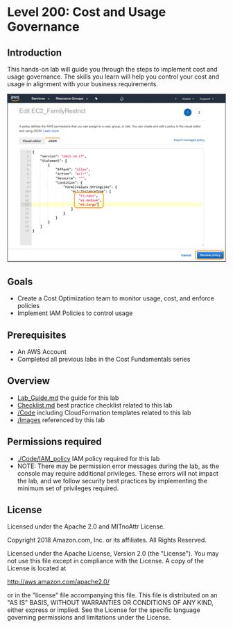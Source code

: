 # Level 200: Cost and Usage Governance

## Introduction
 This hands-on lab will guide you through the steps to implement cost and usage governance. The skills you learn will help you control your cost and usage in alignment with your business requirements.
 
![Images/AWSCostReadme.png](Images/AWSCostReadme.png)

## Goals
- Create a Cost Optimization team to monitor usage, cost, and enforce policies
- Implement IAM Policies to control usage


## Prerequisites
- An AWS Account
- Completed all previous labs in the Cost Fundamentals series

## Overview
- [Lab_Guide.md](Lab_Guide.md) the guide for this lab
- [Checklist.md](Checklist.md) best practice checklist related to this lab
- [/Code](Code/) including CloudFormation templates related to this lab
- [/Images](Images/) referenced by this lab

## Permissions required
- [./Code/IAM_policy](./Code/IAM_policy) IAM policy required for this lab
- NOTE: There may be permission error messages during the lab, as the console may require additional privileges. These errors will not impact the lab, and we follow security best practices by implementing the minimum set of privileges required.
 


## License

Licensed under the Apache 2.0 and MITnoAttr License.

Copyright 2018 Amazon.com, Inc. or its affiliates. All Rights Reserved.

Licensed under the Apache License, Version 2.0 (the "License"). You may not use this file except in compliance with the License. A copy of the License is located at

http://aws.amazon.com/apache2.0/

or in the "license" file accompanying this file. This file is distributed on an "AS IS" BASIS, WITHOUT WARRANTIES OR CONDITIONS OF ANY KIND, either express or implied. See the License for the specific language governing permissions and limitations under the License.
